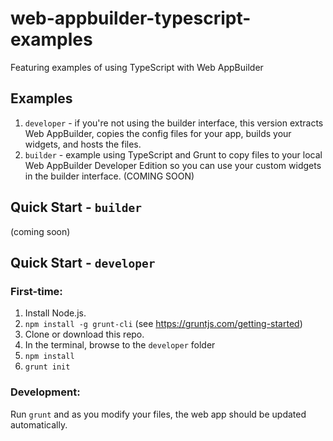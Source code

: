 # web-appbuilder-typescript-examples
Featuring examples of using TypeScript with Web AppBuilder

## Examples

1. `developer` - if you're not using the builder interface, this version extracts Web AppBuilder, copies the config files for your app, builds your widgets, and hosts the files.
1. `builder` - example using TypeScript and Grunt to copy files to your local Web AppBuilder Developer Edition so you can use your custom widgets in the builder interface. (COMING SOON)

## Quick Start - `builder`

(coming soon)

## Quick Start - `developer`

### First-time:

1. Install Node.js.
2. `npm install -g grunt-cli` (see https://gruntjs.com/getting-started)
3. Clone or download this repo.
2. In the terminal, browse to the `developer` folder
3. `npm install`
4. `grunt init`

### Development:

Run `grunt` and as you modify your files, the web app should be updated automatically.
